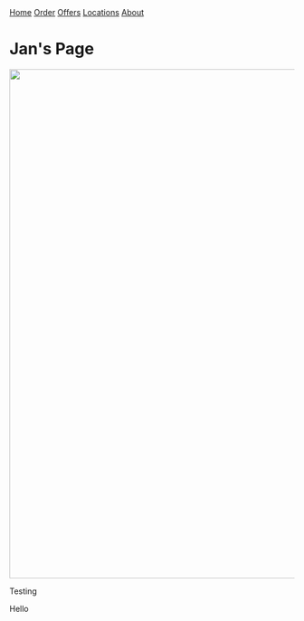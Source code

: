 <html>
    <head>
        <link rel='stylesheet' href='./main.css'>
    </head>
    <body>
     <div class="topnav">
  <a class="active" href="#home">Home</a>
  <a href="#Order">Order</a>
  <a href="#offers">Offers</a>
  <a href="Locations">Locations</a>
  <a href="#about">About</a>
</div> 
                <h1>Jan's Page</h1>        
        <img src='https://i.ibb.co/FYmk3J4/Small.png' width="900" class='image'
        >
            <p> Testing</p>
            <p> Hello</p>
    </body>
</html>
